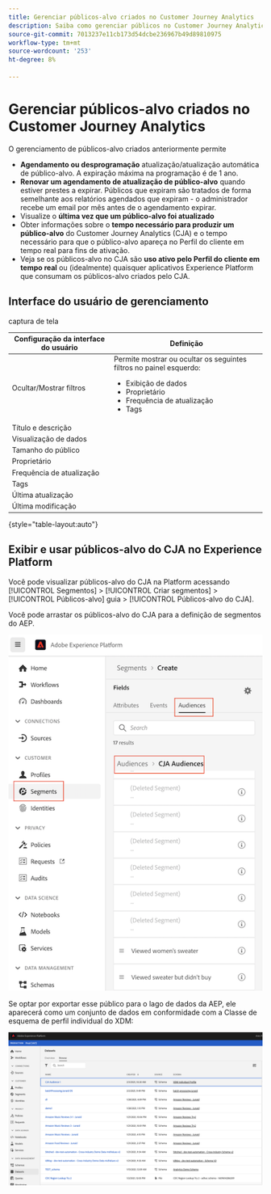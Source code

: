 ```yaml
---
title: Gerenciar públicos-alvo criados no Customer Journey Analytics
description: Saiba como gerenciar públicos no Customer Journey Analytics
source-git-commit: 7013237e11cb173d54dcbe236967b49d89810975
workflow-type: tm+mt
source-wordcount: '253'
ht-degree: 8%

---
```



# Gerenciar públicos-alvo criados no Customer Journey Analytics

O gerenciamento de públicos-alvo criados anteriormente permite

* **Agendamento ou desprogramação** atualização/atualização automática de público-alvo. A expiração máxima na programação é de 1 ano.
* **Renovar um agendamento de atualização de público-alvo** quando estiver prestes a expirar. Públicos que expiram são tratados de forma semelhante aos relatórios agendados que expiram - o administrador recebe um email por mês antes de o agendamento expirar.
* Visualize o **última vez que um público-alvo foi atualizado**
* Obter informações sobre o **tempo necessário para produzir um público-alvo** do Customer Journey Analytics (CJA) e o tempo necessário para que o público-alvo apareça no Perfil do cliente em tempo real para fins de ativação.
* Veja se os públicos-alvo no CJA são **uso ativo pelo Perfil do cliente em tempo real** ou (idealmente) quaisquer aplicativos Experience Platform que consumam os públicos-alvo criados pelo CJA.

## Interface do usuário de gerenciamento

captura de tela

| Configuração da interface do usuário | Definição |
| --- | --- |
| Ocultar/Mostrar filtros | Permite mostrar ou ocultar os seguintes filtros no painel esquerdo: <ul><li>Exibição de dados</li><li>Proprietário</li><li>Frequência de atualização</li><li>Tags</li></ul> |
| Título e descrição |  |
| Visualização de dados |
| Tamanho do público |  |
| Proprietário |  |
| Frequência de atualização |  |
| Tags |  |
| Última atualização |  |
| Última modificação |  |

{style=&quot;table-layout:auto&quot;}

## Exibir e usar públicos-alvo do CJA no Experience Platform

Você pode visualizar públicos-alvo do CJA na Platform acessando [!UICONTROL Segmentos] > [!UICONTROL Criar segmentos] > [!UICONTROL Públicos-alvo] guia > [!UICONTROL Públicos-alvo do CJA].

Você pode arrastar os públicos-alvo do CJA para a definição de segmentos do AEP.

![](assets/audiences-aep.png)

Se optar por exportar esse público para o lago de dados da AEP, ele aparecerá como um conjunto de dados em conformidade com a Classe de esquema de perfil individual do XDM:

![](assets/aep-datalake.png)

